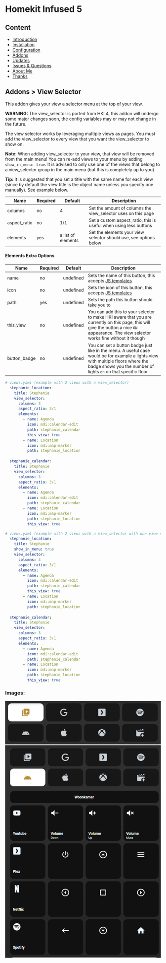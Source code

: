 # Homekit Infused 5

## Content
- [Introduction](../index.md)
- [Installation](../installation.md)
- [Configuration](../configuration.md)
- [Addons](../addons.md)
- [Updates](../updates.md)
- [Issues & Questions](../issues.md)
- [About Me](../about.md)
- [Thanks](../thanks.md)

## Addons > View Selector

This addon gives your view a selector menu at the top of your view.

**WARNING:** The view_selector is ported from HKI 4, this addon will undergo some major changes soon, the config variables may or may not change in the future.

The view selector works by leveraging multiple views as pages. You must add the view_selector to every view that you want the view_selector to show on.

**Note:** When adding view_selector to your view, that view will be removed from the main menu! You can re-add views to your menu by adding `show_in_menu: true`. It is advised to only use one of the views that belong to a view_selector group in the main menu (but this is completely up to you).

**Tip:** It is suggested that you set a title with the same name for each view (since by default the view title is the object name unless you specify one manually). See example below.

| Name | Required | Default | Description |
|----------------------------------|-------------|----------------------|-----------------------------------------------------------------------------------------------------------------------------------------------------------------------------------|
| columns | no | 4 | Set the amount of columns the view_selector uses on this page |
| aspect_ratio | no | 1/1 | Set a custom aspect_ratio, this is useful when using less buttons |
| elements | yes | a list of elements | Set the elements your view selector should use, see options below |

#### Elements Extra Options

| Name | Required | Default | Description |
|----------------------------------|-------------|----------------------|-----------------------------------------------------------------------------------------------------------------------------------------------------------------------------------|
| name | no | undefined | Sets the name of this button, this accepts [JS templates](https://github.com/custom-cards/button-card#javascript-templates) | |
| icon | no | undefined | Sets the icon of this button, this accepts [JS templates](https://github.com/custom-cards/button-card#javascript-templates) | |
| path | yes | undefined | Sets the path this button should take you to |
| this_view | no | undefined | You can add this to your selector to make HKI aware that you are currently on this page, this will give the button a nice `ON` appearance. The view selector works fine without it though |
| button_badge | no | undefined | You can set a button badge just like in the menu. A useful case would be for example a lights view with multiple floors where the badge shows you the number of lights `on` on that specific floor |

```yaml
# views.yaml (example with 2 views with a view_selector)
  stephanie_location:
    title: Stephanie
    view_selector:
      columns: 3
      aspect_ratio: 3/1
      elements:
        - name: Agenda
          icon: mdi:calendar-edit
          path: stephanie_calendar
          this_view: true
        - name: Location
          icon: mdi:map-marker
          path: stephanie_location

  stephanie_calendar:
    title: Stephanie
    view_selector:
      columns: 3
      aspect_ratio: 3/1
      elements:
        - name: Agenda
          icon: mdi:calendar-edit
          path: stephanie_calendar
        - name: Location
          icon: mdi:map-marker
          path: stephanie_location
          this_view: true
```
```yaml
# views.yaml (example with 2 views with a view_selector with one view shown in the main menu)
  stephanie_location:
    title: Stephanie
    show_in_menu: true
    view_selector:
      columns: 3
      aspect_ratio: 3/1
      elements:
        - name: Agenda
          icon: mdi:calendar-edit
          path: stephanie_calendar
          this_view: true
        - name: Location
          icon: mdi:map-marker
          path: stephanie_location

  stephanie_calendar:
    title: Stephanie
    view_selector:
      columns: 3
      aspect_ratio: 3/1
      elements:
        - name: Agenda
          icon: mdi:calendar-edit
          path: stephanie_calendar
        - name: Location
          icon: mdi:map-marker
          path: stephanie_location
          this_view: true
```

### Images:

![Homekit Infused](../images/hki-view-selector-1.png)
![Homekit Infused](../images/hki-view-selector-2.png)
